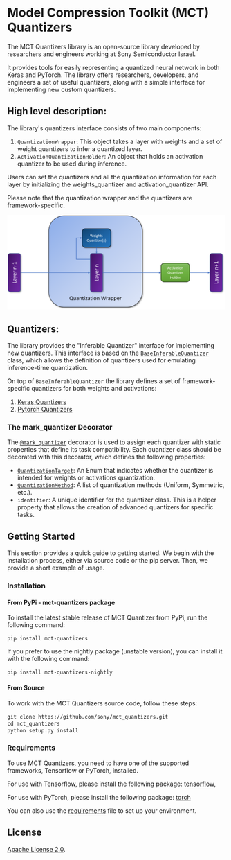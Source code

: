 # Model Compression Toolkit (MCT) Quantizers

The MCT Quantizers library is an open-source library developed by researchers and engineers working at Sony Semiconductor Israel. 

It provides tools for easily representing a quantized neural network in both Keras and PyTorch. The library offers researchers, developers, and engineers a set of useful quantizers, along with a simple interface for implementing new custom quantizers.

## High level description:

The library's quantizers interface consists of two main components:

1. `QuantizationWrapper`: This object takes a layer with weights and a set of weight quantizers to infer a quantized layer.
2. `ActivationQuantizationHolder`: An object that holds an activation quantizer to be used during inference.

Users can set the quantizers and all the quantization information for each layer by initializing the weights_quantizer and activation_quantizer API.

Please note that the quantization wrapper and the quantizers are framework-specific.

<img src="quantization_infra.png" width="700">

## Quantizers:

The library provides the "Inferable Quantizer" interface for implementing new quantizers. 
This interface is based on the [`BaseInferableQuantizer`](mct_quantizers/common/base_inferable_quantizer.py) class, which allows the definition of quantizers used for emulating inference-time quantization.

On top of `BaseInferableQuantizer` the library defines a set of framework-specific quantizers for both weights and activations:
1. [Keras Quantizers](mct_quantizers/keras/quantizers)
2. [Pytorch Quantizers](mct_quantizers/pytorch/quantizers)

### The mark_quantizer Decorator

The [`@mark_quantizer`](mct_quantizers/common/base_inferable_quantizer.py) decorator is used to assign each quantizer with static properties that define its task compatibility. Each quantizer class should be decorated with this decorator, which defines the following properties:
 - [`QuantizationTarget`](mct_quantizers/common/base_inferable_quantizer.py): An Enum that indicates whether the quantizer is intended for weights or activations quantization.
 - [`QuantizationMethod`](mct_quantizers/common/quant_info.py): A list of quantization methods (Uniform, Symmetric, etc.).
 - `identifier`: A unique identifier for the quantizer class. This is a helper property that allows the creation of advanced quantizers for specific tasks.
 
## Getting Started

This section provides a quick guide to getting started. We begin with the installation process, either via source code or the pip server. Then, we provide a short example of usage.

### Installation

#### From PyPi - mct-quantizers package
To install the latest stable release of MCT Quantizer from PyPi, run the following command:
```
pip install mct-quantizers
```

If you prefer to use the nightly package (unstable version), you can install it with the following command:
```
pip install mct-quantizers-nightly
```

#### From Source
To work with the MCT Quantizers source code, follow these steps:
```
git clone https://github.com/sony/mct_quantizers.git
cd mct_quantizers
python setup.py install
```

### Requirements

To use MCT Quantizers, you need to have one of the supported frameworks, Tensorflow or PyTorch, installed.

For use with Tensorflow, please install the following package:
[tensorflow](https://www.tensorflow.org/install),

For use with PyTorch, please install the following package:
[torch](https://pytorch.org/)

You can also use the [requirements](requirements.txt) file to set up your environment.

## License
[Apache License 2.0](LICENSE.md).
